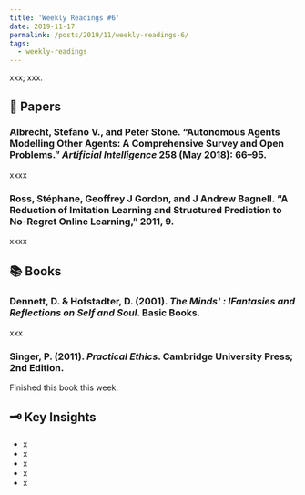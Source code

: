 ```yaml
---
title: 'Weekly Readings #6'
date: 2019-11-17
permalink: /posts/2019/11/weekly-readings-6/
tags:
  - weekly-readings
---
```


xxx; xxx.

## 📝 Papers

### Albrecht, Stefano V., and Peter Stone. “Autonomous Agents Modelling Other Agents: A Comprehensive Survey and Open Problems.” *Artificial Intelligence* 258 (May 2018): 66–95.

xxxx

### Ross, Stéphane, Geoffrey J Gordon, and J Andrew Bagnell. “A Reduction of Imitation Learning and Structured Prediction to No-Regret Online Learning,” 2011, 9.

xxxx

## 📚  Books

### Dennett, D. & Hofstadter, D. (2001). *The Minds' : IFantasies and Reflections on Self and Soul*. Basic Books.

xxx 

### Singer, P. (2011). *Practical Ethics*. Cambridge University Press; 2nd Edition.

Finished this book this week.

## 🗝️  Key Insights

- x
- x
- x
- x
- x